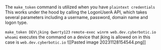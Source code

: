 
The `make_token` command is utilized when you have `plaintext credentials` This works under the hood by calling the LogonUserA API, which takes several parameters including a username, password, domain name and logon type.

`make_token DEV\jking Qwerty123`
`remote-exec winrm web.dev.cyberbotic.io whoami` executes the command on a device that jking is allowed on in this case is `web.dev.cyberbotic.io`
![[Pasted image 20231128154544.png]]